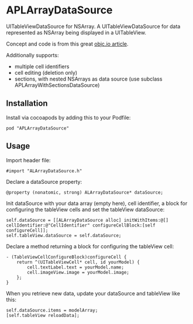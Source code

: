 APLArrayDataSource
=========

UITableViewDataSource for NSArray. A UITableViewDataSource for data represented as NSArray being displayed in a UITableView.
                   
Concept and code is from this great [objc.io article](http://www.objc.io/issue-1/lighter-view-controllers.html).
                   
Additionally supports:

* multiple cell identifiers
* cell editing (deletion only)
* sections, with nested NSArrays as data source (use subclass APLArrayWithSectionsDataSource)

## Installation
Install via cocoapods by adding this to your Podfile:

	pod "APLArrayDataSource"

## Usage

Import header file:

	#import "ALArrayDataSource.h"
	
Declare a dataSource property:

	@property (nonatomic, strong) ALArrayDataSource* dataSource;
	
Init dataSource with your data array (empty here), cell identifier, a block for configuring the tableView cells and set the tableView dataSource:
	
	self.dataSource = [[ALArrayDataSource alloc] initWithItems:@[] cellIdentifier:@"CellIdentifier" configureCellBlock:[self configureCell]];
    self.tableView.dataSource = self.dataSource;
    
Declare a method returning a block for configuring the tableView cell:

	- (TableViewCellConfigureBlock)configureCell {
    	return ^(UITableViewCell* cell, id yourModel) {
        	cell.textLabel.text = yourModel.name;
        	cell.imageView.image = yourModel.image;
    	};
	}

When you retrieve new data, update your dataSource and tableView like this:

    self.dataSource.items = modelArray;
    [self.tableView reloadData];